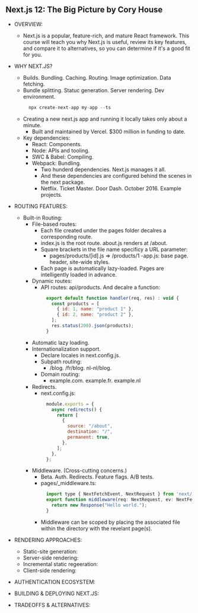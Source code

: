 ## Next.js 12: The Big Picture by Cory House

- OVERVIEW:
  - Next.js is a popular, feature-rich, and mature React framework. This course will teach you why Next.js is useful, review its key features, and compare it to alternatives, so you can determine if it's a good fit for you.

- WHY NEXT.JS?
  - Builds. Bundling. Caching. Routing. Image optimization. Data fetching.
  - Bundle splitting. Statuc generation. Server rendering. Dev environment.
    ```javascript
      npx create-next-app my-app --ts
    ```
  - Creating a new next.js app and running it locally takes only about a minute.
    - Built and maintained by Vercel. $300 million in funding to date.
  - Key dependencies:
    - React: Components.
    - Node: APIs and tooling.
    - SWC & Babel: Compiling.
    - Webpack: Bundling.
      - Two hunderd dependencies. Next.js manages it all. 
      - And these dependencies are configured behind the scenes in the next package.
      - Netflix. Ticket Master. Door Dash. October 2016. Example projects.

- ROUTING FEATURES:
  - Built-in Routing:
    - File-based routes:
      - Each file created under the pages folder decalres a corresponding route.
      - index.js is the root route. about.js renders at /about.
      - Square brackets in the file name specificy a URL parameter:
        - pages/products/[id].js => /products/1
      -app.js: base page. header, site-wide styles.
      - Each page is automatically lazy-loaded. Pages are intelligently loaded in advance.
    - Dynamic routes:
      - API routes: api/products. And decalre a function:
        ```javascript
          export default function handler(req, res) : void {
            const products = [
              { id: 1, name: "product 1" },
              { id: 2, name: "product 2" },
            ];
            res.status(200).json(products);
          }
        ```
    - Automatic lazy loading.
    - Internationalization support.
      - Declare locales in next.config.js.
      - Subpath routing:
        - /blog. /fr/blog. nl-nl/blog.
      - Domain routing:
        - example.com. example.fr. example.nl
    - Redirects.
      - next.config.js:
        ```javascript
          module.exports = {
            async redirects() {
              return [
                {
                  source: "/about",
                  destination: "/",
                  permanent: true,
                },
              ];
            },
          };
        ```
    - Middleware. (Cross-cutting concerns.)
      - Beta. Auth. Redirects. Feature flags. A/B tests.
      - pages/_middleware.ts:
        ```javascript
          import type { NextFetchEvent, NextRequest } from 'next/server'
          export function middleware(req: NextRequest, ev: NextFetchEvent) {
            return new Response("Hello world.");
          }
        ```
      - Middleware can be scoped by placing the associated file within the directory with the revelant page(s).

- RENDERING APPROACHES:
  - Static-site generation:
  - Server-side rendering:
  - Incremental static regeeration:
  - Client-side rendering:

- AUTHENTICATION ECOSYSTEM:

- BUILDING & DEPLOYING NEXT.JS:

- TRADEOFFS & ALTERNATIVES:
